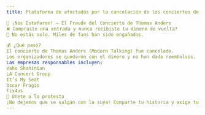 ```yaml
---
title: Plataforma de afectados por la cancelación de los conciertos de Thomas Anderson en Espsaña 2023.

🎤 ¡Nos Estafaron! – El Fraude del Concierto de Thomas Anders
❌ Compraste una entrada y nunca recibiste tu dinero de vuelta?
🚨 No estás solo. Miles de fans han sido engañados.

💰 ¿Qué pasó?
El concierto de Thomas Anders (Modern Talking) fue cancelado.
Los organizadores se quedaron con el dinero y no han dado reembolsos.
Las empresas responsables incluyen:
Vahe Shahinian
LA Concert Group
It’s My Seat
Oscar Fragio
Tix4us
📢 Únete a la protesta
¡No dejemos que se salgan con la suya! Comparte tu historia y exige tu dinero de vuelta.
---
```


